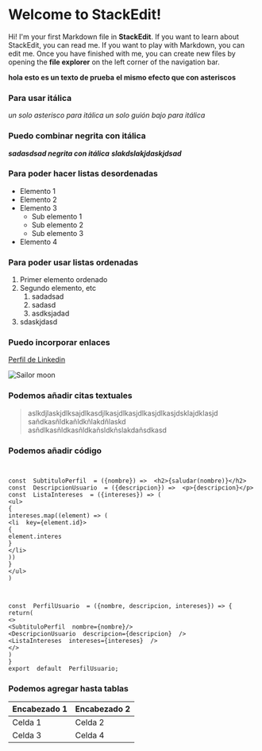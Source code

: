 # Welcome to StackEdit!

Hi! I'm your first Markdown file in **StackEdit**. If you want to learn about StackEdit, you can read me. If you want to play with Markdown, you can edit me. Once you have finished with me, you can create new files by opening the **file explorer** on the left corner of the navigation bar.

__hola esto es un texto de prueba__
**el mismo efecto que con asteriscos**

### Para usar itálica

*un solo asterisco para itálica*
_un solo guión bajo para itálica_

### Puedo combinar negrita con itálica

***sadasdsad negrita con itálica***
___slakdslakjdaskjdsad___

### Para poder hacer listas desordenadas
* Elemento 1
* Elemento 2
* Elemento 3
    * Sub elemento 1
    * Sub elemento 2
    * Sub elemento 3
* Elemento 4

### Para poder usar listas ordenadas
1. Primer elemento ordenado
2. Segundo elemento, etc
    1. sadadsad
    2. sadasd
    3. asdksjadad
3. sdaskjdasd

### Puedo incorporar enlaces

[Perfil de Linkedin](https://linkedin.com)

![Sailor moon](https://resizer.glanacion.com/resizer/v2/como-seria-serena-de-sailor-moon-en-la-vida-real-D7M5TLGRINGXBHTB36RBMXPDFA.jpg?auth=cbc0a994f8b484fb39afdd463496aa57440e6cb201d4a5c7a4fdb794cfbebbae&width=880&height=586&quality=70&smart=true)

### Podemos añadir citas textuales
> aslkdjlaskjdlksajdlkasdjlkasjdlkasjdlkasjdlkasjdsklajdklasjd
> sañdkasñldkañldkñlakdñlaskd
> asñdlkasñldkasñldkañsldkñslakdañsdkasd

### Podemos añadir código

```
  

const  SubtituloPerfil  = ({nombre}) =>  <h2>{saludar(nombre)}</h2>
const  DescripcionUsuario  = ({descripcion}) =>  <p>{descripcion}</p>
const  ListaIntereses  = ({intereses}) => (
<ul>
{
intereses.map((element) => (
<li  key={element.id}>
{
element.interes
}
</li>
))
}
</ul>
)

  

const  PerfilUsuario  = ({nombre, descripcion, intereses}) => {
return(
<>
<SubtituloPerfil  nombre={nombre}/>
<DescripcionUsuario  descripcion={descripcion}  />
<ListaIntereses  intereses={intereses}  />
</>
)
} 
export  default  PerfilUsuario;
```

### Podemos agregar hasta tablas

| Encabezado 1 | Encabezado 2 |
| ------------ | ------------ |
| Celda 1      | Celda 2      |
| Celda 3      | Celda 4      |


